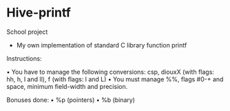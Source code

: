 # Hive-printf

School project

- My own implementation of standard C library function printf

Instructions:

• You have to manage the following conversions: csp, diouxX (with flags: hh, h, l and ll), f (with flags: l and L)
• You must manage %%, flags #0-+ and space, minimum field-width and precision.

Bonuses done:
• %p (pointers)
• %b (binary)
